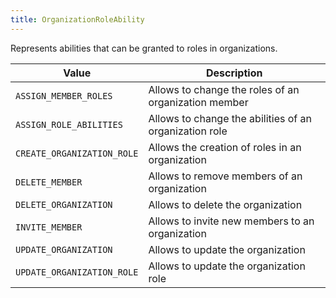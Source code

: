 ```yaml
---
title: OrganizationRoleAbility
---
```


Represents abilities that can be granted to roles in organizations.

| Value | Description |
|-------|-------------|
| `ASSIGN_MEMBER_ROLES` | Allows to change the roles of an organization member |
| `ASSIGN_ROLE_ABILITIES` | Allows to change the abilities of an organization role |
| `CREATE_ORGANIZATION_ROLE` | Allows the creation of roles in an organization |
| `DELETE_MEMBER` | Allows to remove members of an organization |
| `DELETE_ORGANIZATION` | Allows to delete the organization |
| `INVITE_MEMBER` | Allows to invite new members to an organization |
| `UPDATE_ORGANIZATION` | Allows to update the organization |
| `UPDATE_ORGANIZATION_ROLE` | Allows to update the organization role |
